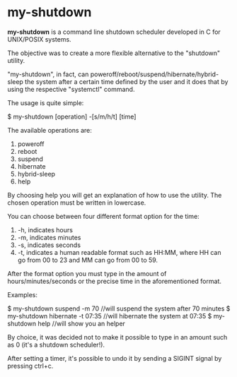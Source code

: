 # my-shutdown

**my-shutdown** is a command line shutdown scheduler developed in C for UNIX/POSIX systems.

The objective was to create a more flexible alternative to the "shutdown" utility.

"my-shutdown", in fact, can poweroff/reboot/suspend/hibernate/hybrid-sleep the system after a certain time defined by the user and it does that by using the respective "systemctl" command.

The usage is quite simple:

$ my-shutdown [operation] -[s/m/h/t] [time]

The available operations are:
1) poweroff
2) reboot
3) suspend
4) hibernate
5) hybrid-sleep
6) help

By choosing help you will get an explanation of how to use the utility.
The chosen operation must be written in lowercase.

You can choose between four different format option for the time:
1) -h, indicates hours
2) -m, indicates minutes
3) -s, indicates seconds
4) -t, indicates a human readable format such as HH:MM, where HH can go from 00 to 23 and MM can go from 00 to 59.

After the format option you must type in the amount of hours/minutes/seconds or the precise time in the aforementioned format.

Examples:

$ my-shutdown suspend -m 70             //will suspend the system after 70 minutes
$ my-shutdown hibernate -t 07:35        //will hibernate the system at 07:35
$ my-shutdown help                      //will show you an helper

By choice, it was decided not to make it possible to type in an amount such as 0 (it's a shutdown scheduler!).

After setting a timer, it's possible to undo it by sending a SIGINT signal by pressing ctrl+c.
